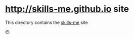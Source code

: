 # http://skills-me.github.io site

This directory contains the [skills-me](http://skills-me.github.io/) site

:wink:

